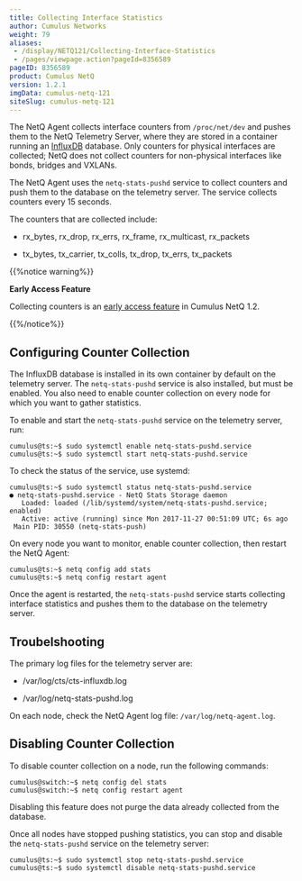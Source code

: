 ```yaml
---
title: Collecting Interface Statistics
author: Cumulus Networks
weight: 79
aliases:
 - /display/NETQ121/Collecting-Interface-Statistics
 - /pages/viewpage.action?pageId=8356589
pageID: 8356589
product: Cumulus NetQ
version: 1.2.1
imgData: cumulus-netq-121
siteSlug: cumulus-netq-121
---
```

The NetQ Agent collects interface counters from `/proc/net/dev` and
pushes them to the NetQ Telemetry Server, where they are stored in a
container running an
[InfluxDB](https://www.influxdata.com/time-series-platform/influxdb/)
database. Only counters for physical interfaces are collected; NetQ does
not collect counters for non-physical interfaces like bonds, bridges and
VXLANs.

The NetQ Agent uses the `netq-stats-pushd` service to collect counters
and push them to the database on the telemetry server. The service
collects counters every 15 seconds.

The counters that are collected include:

  - rx\_bytes, rx\_drop, rx\_errs, rx\_frame, rx\_multicast, rx\_packets

  - tx\_bytes, tx\_carrier, tx\_colls, tx\_drop, tx\_errs, tx\_packets

{{%notice warning%}}

**Early Access Feature**

Collecting counters is an [early access
feature](https://support.cumulusnetworks.com/hc/en-us/articles/202933878)
in Cumulus NetQ 1.2.

{{%/notice%}}

## <span>Configuring Counter Collection</span>

The InfluxDB database is installed in its own container by default on
the telemetry server. The `netq-stats-pushd` service is also installed,
but must be enabled. You also need to enable counter collection on every
node for which you want to gather statistics.

To enable and start the `netq-stats-pushd` service on the telemetry
server, run:

    cumulus@ts:~$ sudo systemctl enable netq-stats-pushd.service
    cumulus@ts:~$ sudo systemctl start netq-stats-pushd.service

To check the status of the service, use systemd:

    cumulus@ts:~$ sudo systemctl status netq-stats-pushd.service 
    ● netq-stats-pushd.service - NetQ Stats Storage daemon
       Loaded: loaded (/lib/systemd/system/netq-stats-pushd.service; enabled)
       Active: active (running) since Mon 2017-11-27 00:51:09 UTC; 6s ago
     Main PID: 30550 (netq-stats-push)

On every node you want to monitor, enable counter collection, then
restart the NetQ Agent:

    cumulus@ts:~$ netq config add stats
    cumulus@ts:~$ netq config restart agent

Once the agent is restarted, the `netq-stats-pushd` service starts
collecting interface statistics and pushes them to the database on the
telemetry server.

## <span>Troubelshooting</span>

The primary log files for the telemetry server are:

  - /var/log/cts/cts-influxdb.log

  - /var/log/netq-stats-pushd.log

On each node, check the NetQ Agent log file: `/var/log/netq-agent.log`.

## <span>Disabling Counter Collection</span>

To disable counter collection on a node, run the following commands:

    cumulus@switch:~$ netq config del stats
    cumulus@switch:~$ netq config restart agent

Disabling this feature does not purge the data already collected from
the database.

Once all nodes have stopped pushing statistics, you can stop and disable
the `netq-stats-pushd` service on the telemetry server:

    cumulus@ts:~$ sudo systemctl stop netq-stats-pushd.service
    cumulus@ts:~$ sudo systemctl disable netq-stats-pushd.service

<article id="html-search-results" class="ht-content" style="display: none;">

</article>

<footer id="ht-footer">

</footer>
